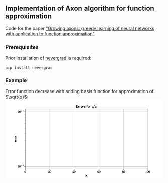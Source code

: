 ## Implementation of Axon algorithm for function approximation

Code for the paper ["Growing axons: greedy learning of neural networks with application to function approximation"](https://arxiv.org/abs/1910.12686)

### Prerequisites
Prior installation of [nevergrad](https://github.com/facebookresearch/nevergrad) is required:
```
pip install nevergrad
```

### Example
Error function decrease with adding basis function for approximation of $\sqrt{x}$:
![](loss.gif)
